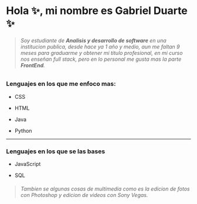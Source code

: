 # Hola :sparkles:, mi nombre es Gabriel Duarte :sparkles:

> ###### Soy estudiante de **Analisis y desarrollo de software** en una institucion publica, desde hace ya 1 año y medio, aun me faltan 9 meses para graduarme y obtener mi titulo profesional, en mi curso nos enseñan full stack, pero en lo personal me gusta mas la parte **FrontEnd**.

### Lenguajes en los que me enfoco mas:
* CSS

* HTML

* Java

* Python

---

### Lenguajes en los que se las bases

* JavaScript

* SQL

> ###### Tambien se algunas cosas de multimedia como es la edicion de fotos con Photoshop y edicion de videos con Sony Vegas.
